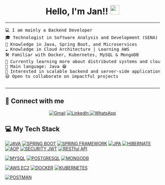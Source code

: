 <h1 align="center">
Hello, I'm Jan!!
	<a href="https://github.com/JanGaray97" target="_self">
		<img src="https://media.giphy.com/media/hvRJCLFzcasrR4ia7z/giphy.gif" width="30">
	</a>
</h1>

<hr>

<pre>
💻 I am mainly a Backend Developer  
🎓 Technologist in Software Analysis and Development (SENA)  
📝 Knowledge in Java, Spring Boot, and Microservices  
☁️ Knowledge in Cloud Architecture | Learning AWS  
🛠️ Familiar with Docker, Kubernetes, MySQL & MongoDB  
🌱 Currently learning more about distributed systems and cloud solutions  
🌟 Main language: Java 😁  
🚩 Interested in scalable backend and server-side applications  
😃 Open to collaborate on impactful projects  

</pre>
<hr>

## 🤝 Connect with me

<p align="center">
	<a href="jangaray3@gmail.com"><img img src="https://img.shields.io/badge/gmail-%23EA4335.svg?style=plastic&logo=gmail&logoColor=white" alt="Gmail"/></a>
	<a href="https://www.linkedin.com/in/jan-garay-16849228b/"><img src="https://img.shields.io/badge/linkedin-%230A66C2.svg?style=plastic&logo=linkedin&logoColor=white" alt="LinkedIn"/</a> 
	<a href="https://wa.me/573137690230"><img src="https://img.shields.io/badge/WhatsApp-25D366.svg?style=plastic&logo=whatsapp&logoColor=white" alt="WhatsApp"/>
</a>

 
## 💻 My Tech Stack

<p>
 <!-- Core Backend -->
<a href="https://www.java.com/"><img alt="JAVA" src="https://img.shields.io/badge/Java-%23FF6F00.svg?logo=java&logoColor=white"></a>
<a href="https://spring.io/projects/spring-boot"><img alt="SPRING BOOT" src="https://img.shields.io/badge/Spring%20Boot%203-%236DB33F.svg?style=plastic&logo=springboot&logoColor=white"></a>
<a href="https://spring.io/projects/spring-framework"><img alt="SPRING FRAMEWORK" src="https://img.shields.io/badge/Spring%20Framework%206-%236DB33F.svg?style=plastic&logo=spring&logoColor=white"></a>
<a href="https://jakarta.ee/specifications/persistence/"><img alt="JPA" src="https://img.shields.io/badge/JPA-%23007396.svg?style=plastic&logo=java&logoColor=white"></a>
<a href="https://hibernate.org/"><img alt="HIBERNATE" src="https://img.shields.io/badge/Hibernate-%2359666C.svg?style=plastic&logo=hibernate&logoColor=white"></a>
<a href="https://docs.spring.io/spring-framework/reference/core/aop.html"><img alt="AOP" src="https://img.shields.io/badge/AOP-%23007396.svg?style=plastic&logo=spring&logoColor=white"></a>
<a href="https://jwt.io/"><img alt="SECURITY JWT" src="https://img.shields.io/badge/Security%20JWT-%23000000.svg?style=plastic&logo=jsonwebtokens&logoColor=white"></a>
<a href="https://restfulapi.net/"><img alt="RESTful API" src="https://img.shields.io/badge/RESTful-%23007396.svg?style=plastic&logo=apachespark&logoColor=white"></a>

<!-- Databases -->
<a href="https://www.mysql.com/"><img alt="MYSQL" src="https://img.shields.io/badge/MySQL-%234479A1.svg?style=plastic&logo=mysql&logoColor=white"></a>
<a href="https://www.postgresql.org/"><img alt="POSTGRESQL" src="https://img.shields.io/badge/PostgreSQL-%23336791.svg?style=plastic&logo=postgresql&logoColor=white"></a>
<a href="https://www.mongodb.com/"><img alt="MONGODB" src="https://img.shields.io/badge/MongoDB-47A248.svg?style=plastic&logo=mongodb&logoColor=white"></a>

<!-- Cloud & Deployment -->
<a href="https://aws.amazon.com/ec2/"><img alt="AWS EC2" src="https://img.shields.io/badge/AWS%20EC2-%23FF9900.svg?style=plastic&logo=amazonaws&logoColor=white"></a>
<a href="https://www.docker.com/"><img alt="DOCKER" src="https://img.shields.io/badge/Docker-%232496ED.svg?style=plastic&logo=docker&logoColor=white"></a>
<a href="https://kubernetes.io/"><img alt="KUBERNETES" src="https://img.shields.io/badge/Kubernetes-326CE5.svg?style=plastic&logo=kubernetes&logoColor=white"></a>

<!-- Tools -->
<a href="https://www.postman.com/"><img alt="POSTMAN" src="https://img.shields.io/badge/Postman-%23FF6C37.svg?style=plastic&logo=postman&logoColor=white"></a>

</p>
